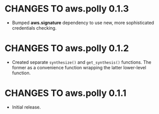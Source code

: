 # CHANGES TO aws.polly 0.1.3

* Bumped **aws.signature** dependency to use new, more sophisticated credentials checking.

# CHANGES TO aws.polly 0.1.2

* Created separate `synthesize()` and `get_synthesis()` functions. The former as a convenience function wrapping the latter lower-level function.

# CHANGES TO aws.polly 0.1.1

* Initial release.
